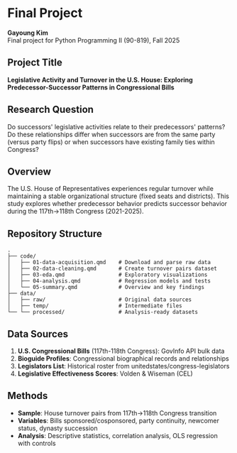 # Final Project
**Gayoung Kim**  
Final project for Python Programming II (90-819), Fall 2025

## Project Title
**Legislative Activity and Turnover in the U.S. House: Exploring Predecessor-Successor Patterns in Congressional Bills**

## Research Question
Do successors' legislative activities relate to their predecessors' patterns? Do these relationships differ when successors are from the same party (versus party flips) or when successors have existing family ties within Congress?

## Overview
The U.S. House of Representatives experiences regular turnover while maintaining a stable organizational structure (fixed seats and districts). This study explores whether predecessor behavior predicts successor behavior during the 117th→118th Congress (2021-2025).

## Repository Structure
```
.
├── code/
│   ├── 01-data-acquisition.qmd    # Download and parse raw data
│   ├── 02-data-cleaning.qmd       # Create turnover pairs dataset
│   ├── 03-eda.qmd                 # Exploratory visualizations
│   ├── 04-analysis.qmd            # Regression models and tests
│   └── 05-summary.qmd             # Overview and key findings
├── data/
│   ├── raw/                       # Original data sources
│   ├── temp/                      # Intermediate files
└── └── processed/                 # Analysis-ready datasets
```

## Data Sources
1. **U.S. Congressional Bills** (117th-118th Congress): GovInfo API bulk data
2. **Bioguide Profiles**: Congressional biographical records and relationships
3. **Legislators List**: Historical roster from unitedstates/congress-legislators
4. **Legislative Effectiveness Scores**: Volden & Wiseman (CEL)

## Methods
- **Sample**: House turnover pairs from 117th→118th Congress transition
- **Variables**: Bills sponsored/cosponsored, party continuity, newcomer status, dynasty succession
- **Analysis**: Descriptive statistics, correlation analysis, OLS regression with controls

